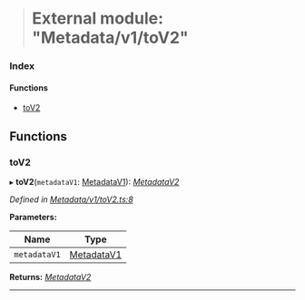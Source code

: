 > # External module: "Metadata/v1/toV2"

### Index

#### Functions

* [toV2](_metadata_v1_tov2_.md#tov2)

## Functions

###  toV2

▸ **toV2**(`metadataV1`: [MetadataV1](../classes/_metadata_v1_metadata_.metadatav1.md)): *[MetadataV2](../classes/_metadata_v2_metadata_.metadatav2.md)*

*Defined in [Metadata/v1/toV2.ts:8](https://github.com/polkadot-js/api/blob/3b8db2e/packages/types/src/Metadata/v1/toV2.ts#L8)*

**Parameters:**

Name | Type |
------ | ------ |
`metadataV1` | [MetadataV1](../classes/_metadata_v1_metadata_.metadatav1.md) |

**Returns:** *[MetadataV2](../classes/_metadata_v2_metadata_.metadatav2.md)*

___